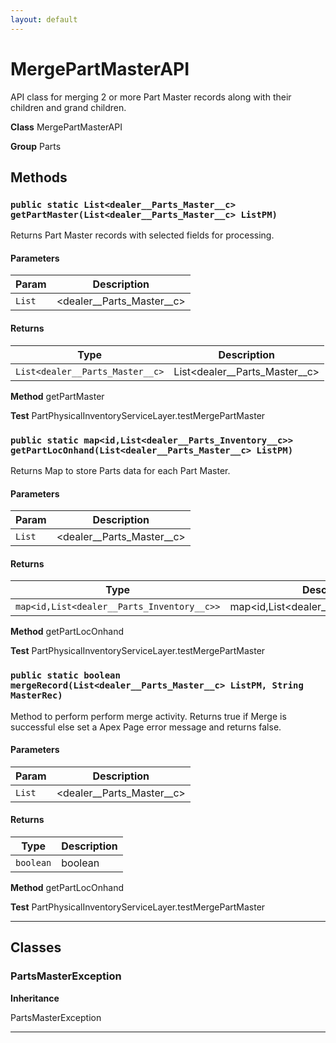 ```yaml
---
layout: default
---
```

# MergePartMasterAPI

API class for merging 2 or more Part Master records along with their children and grand children.


**Class** MergePartMasterAPI


**Group** Parts

## Methods
### `public static List<dealer__Parts_Master__c> getPartMaster(List<dealer__Parts_Master__c> ListPM)`

Returns Part Master records with selected fields for processing.

#### Parameters

|Param|Description|
|---|---|
|`List`|<dealer__Parts_Master__c>|

#### Returns

|Type|Description|
|---|---|
|`List<dealer__Parts_Master__c>`|List<dealer__Parts_Master__c>|


**Method** getPartMaster


**Test** PartPhysicalInventoryServiceLayer.testMergePartMaster

### `public static map<id,List<dealer__Parts_Inventory__c>> getPartLocOnhand(List<dealer__Parts_Master__c> ListPM)`

Returns Map to store Parts data for each Part Master.

#### Parameters

|Param|Description|
|---|---|
|`List`|<dealer__Parts_Master__c>|

#### Returns

|Type|Description|
|---|---|
|`map<id,List<dealer__Parts_Inventory__c>>`|map<id,List<dealer__Parts_Inventory__c>>|


**Method** getPartLocOnhand


**Test** PartPhysicalInventoryServiceLayer.testMergePartMaster

### `public static boolean mergeRecord(List<dealer__Parts_Master__c> ListPM, String MasterRec)`

Method to perform perform merge activity. Returns true if Merge is successful else set a Apex Page error message and returns false.

#### Parameters

|Param|Description|
|---|---|
|`List`|<dealer__Parts_Master__c>|

#### Returns

|Type|Description|
|---|---|
|`boolean`|boolean|


**Method** getPartLocOnhand


**Test** PartPhysicalInventoryServiceLayer.testMergePartMaster

---
## Classes
### PartsMasterException



**Inheritance**

PartsMasterException


---
